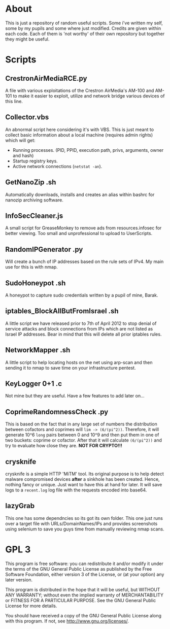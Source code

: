 About
======
This is just a repository of random useful scripts. Some i've written my self, some by my pupils and some where just modified. Credits are given within each code. Each of them is 'not worthy' of their own repository but together they might be useful.

Scripts
==========

## CrestronAirMediaRCE.py
A file with various exploitations of the Crestron AirMedia's AM-100 and AM-101 to make it easier to exploit, utilize and network bridge various devices of this line.

## Collector.vbs
An abnormal script here considering it's with VBS. This is just meant to collect basic information about a local machine (requires admin rights) which will get:

* Running processes. (PID, PPID, execution path, privs, arguments, owner and hash)
* Startup registry keys.
* Active network connections (`netstat -an`).

## GetNanoZip .sh
Automatically downloads, installs and creates an alias within bashrc for nanozip archiving software.

## InfoSecCleaner.js
A small script for GreaseMonkey to remove ads from resources.infosec for better viewing. Too small and unprofessional to upload to UserScripts.

## RandomIPGenerator .py
Will create a bunch of IP addresses based on the rule sets of IPv4. My main use for this is with nmap.

## SudoHoneypot .sh
A honeypot to capture sudo credentials written by a pupil of mine, Barak.

## iptables_BlockAllButFromIsrael .sh
A little script we have released prior to 7th of April 2012 to stop denial of service attacks and block connections from IPs which are not listed as Israel IP addresses. Bear in mind that this will delete all prior iptables rules.

## NetworkMapper .sh
A little script to help locating hosts on the net using arp-scan and then sending it to nmap to save time on your infrastructure pentest.

## KeyLogger 0+1 .c
Not mine but they are useful. Have a few features to add later on...

## CoprimeRandomnessCheck .py
This is based on the fact that in any large set of numbers the distribution between cofactors and coprimes will `lim -> (6/(pi^2))`. Therefore, it will generate 10^6 `long` pairs between 0 and 10^9 and then put them in one of two buckets: coprime or cofactor. After that it will calculate `(6/(pi^2))` and try to evaluate how close they are. **NOT FOR CRYPTO!!!**

## crysknife
crysknife is a simple HTTP 'MiTM' tool. Its original purpose is to help detect malware compromised devices **after** a sinkhole has been created. Hence, nothing fancy or unique. Just want to have this at hand for later. It will save logs to a `recent.log` log file with the requests encoded into base64.

## lazyGrab
This one has some dependncies so its got its own folder. This one just runs over a target file with URLs/DomainNames/IPs and provides screenshots using selenium to save you guys time from manually reviewing nmap scans.


GPL 3
======
This program is free software: you can redistribute it and/or modify
it under the terms of the GNU General Public License as published by
the Free Software Foundation, either version 3 of the License, or
(at your option) any later version.

This program is distributed in the hope that it will be useful,
but WITHOUT ANY WARRANTY; without even the implied warranty of
MERCHANTABILITY or FITNESS FOR A PARTICULAR PURPOSE.  See the
GNU General Public License for more details.

You should have received a copy of the GNU General Public License
along with this program.  If not, see <http://www.gnu.org/licenses/>.
